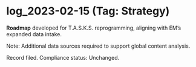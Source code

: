 # log_2023-02-15 (Tag: Strategy)

**Roadmap** developed for T.A.S.K.S. reprogramming, aligning with EM’s expanded data intake.

Note: Additional data sources required to support global content analysis.

Record filed. Compliance status: Unchanged.
